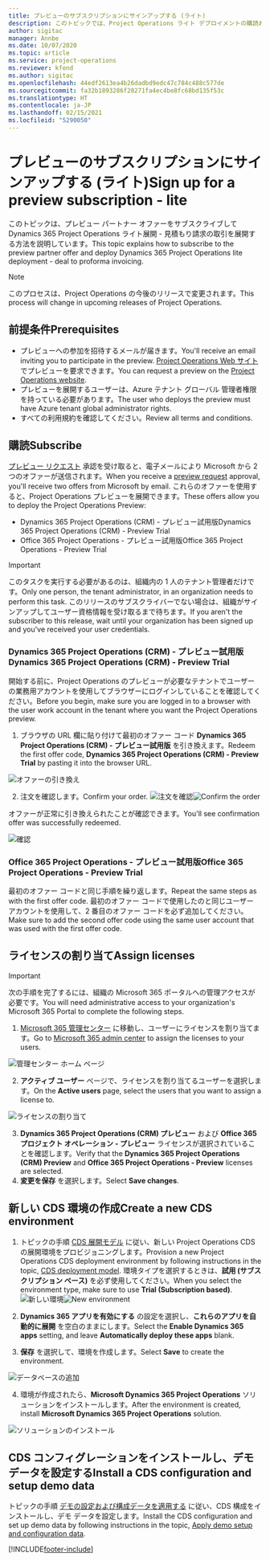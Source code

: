 ```yaml
---
title: プレビューのサブスクリプションにサインアップする (ライト)
description: このトピックでは、Project Operations ライト デプロイメントの購読および展開方法に関する情報を提供します - 見積もり請求の取引を行います。
author: sigitac
manager: Annbe
ms.date: 10/07/2020
ms.topic: article
ms.service: project-operations
ms.reviewer: kfend
ms.author: sigitac
ms.openlocfilehash: 44edf2613ea4b26dadbd9edc47c784c488c577de
ms.sourcegitcommit: fa32b1893286f20271fa4ec4be8fc68bd135f53c
ms.translationtype: HT
ms.contentlocale: ja-JP
ms.lasthandoff: 02/15/2021
ms.locfileid: "5290050"
---
```

# <a name="sign-up-for-a-preview-subscription---lite"></a><span data-ttu-id="8a430-103">プレビューのサブスクリプションにサインアップする (ライト)</span><span class="sxs-lookup"><span data-stu-id="8a430-103">Sign up for a preview subscription - lite</span></span> 

<span data-ttu-id="8a430-104">このトピックは、プレビュー パートナー オファーをサブスクライブして Dynamics 365 Project Operations ライト展開 - 見積もり請求の取引を展開する方法を説明しています。</span><span class="sxs-lookup"><span data-stu-id="8a430-104">This topic explains how to subscribe to the preview partner offer and deploy Dynamics 365 Project Operations lite deployment - deal to proforma invoicing.</span></span>

> [!NOTE]
> <span data-ttu-id="8a430-105">このプロセスは、Project Operations の今後のリリースで変更されます。</span><span class="sxs-lookup"><span data-stu-id="8a430-105">This process will change in upcoming releases of Project Operations.</span></span>

## <a name="prerequisites"></a><span data-ttu-id="8a430-106">前提条件</span><span class="sxs-lookup"><span data-stu-id="8a430-106">Prerequisites</span></span>

- <span data-ttu-id="8a430-107">プレビューへの参加を招待するメールが届きます。</span><span class="sxs-lookup"><span data-stu-id="8a430-107">You'll receive an email inviting you to participate in the preview.</span></span> <span data-ttu-id="8a430-108">[Project Operations Web サイト](https://dynamics.microsoft.com/en-us/project-operations/overview/) でプレビューを要求できます。</span><span class="sxs-lookup"><span data-stu-id="8a430-108">You can request a preview on the [Project Operations website](https://dynamics.microsoft.com/en-us/project-operations/overview/).</span></span>
- <span data-ttu-id="8a430-109">プレビューを展開するユーザーは、Azure テナント グローバル 管理者権限を持っている必要があります。</span><span class="sxs-lookup"><span data-stu-id="8a430-109">The user who deploys the preview must have Azure tenant global administrator rights.</span></span>
- <span data-ttu-id="8a430-110">すべての利用規約を確認してください。</span><span class="sxs-lookup"><span data-stu-id="8a430-110">Review all terms and conditions.</span></span>

## <a name="subscribe"></a><span data-ttu-id="8a430-111">購読</span><span class="sxs-lookup"><span data-stu-id="8a430-111">Subscribe</span></span>

<span data-ttu-id="8a430-112">[プレビュー リクエスト](https://forms.office.com/FormsPro/Pages/ResponsePage.aspx?id=v4j5cvGGr0GRqy180BHbR56j8lZs0FdAvwT75_WNFyxUMkRDV1NYQU5TNjE2VjhKOVBUNVg2R0s1NC4u) 承認を受け取ると、電子メールにより Microsoft から 2 つのオファーが送信されます。</span><span class="sxs-lookup"><span data-stu-id="8a430-112">When you receive a [preview request](https://forms.office.com/FormsPro/Pages/ResponsePage.aspx?id=v4j5cvGGr0GRqy180BHbR56j8lZs0FdAvwT75_WNFyxUMkRDV1NYQU5TNjE2VjhKOVBUNVg2R0s1NC4u) approval, you'll receive two offers from Microsoft by email.</span></span> <span data-ttu-id="8a430-113">これらのオファーを使用すると、Project Operations プレビューを展開できます。</span><span class="sxs-lookup"><span data-stu-id="8a430-113">These offers allow you to deploy the Project Operations Preview:</span></span>

- <span data-ttu-id="8a430-114">Dynamics 365 Project Operations (CRM) - プレビュー試用版</span><span class="sxs-lookup"><span data-stu-id="8a430-114">Dynamics 365 Project Operations (CRM) - Preview Trial</span></span>
- <span data-ttu-id="8a430-115">Office 365 Project Operations - プレビュー試用版</span><span class="sxs-lookup"><span data-stu-id="8a430-115">Office 365 Project Operations - Preview Trial</span></span>

> [!IMPORTANT]
> <span data-ttu-id="8a430-116">このタスクを実行する必要があるのは、組織内の 1 人のテナント管理者だけです。</span><span class="sxs-lookup"><span data-stu-id="8a430-116">Only one person, the tenant administrator, in an organization needs to perform this task.</span></span> <span data-ttu-id="8a430-117">このリリースのサブスクライバーでない場合は、組織がサインアップしてユーザー資格情報を受け取るまで待ちます。</span><span class="sxs-lookup"><span data-stu-id="8a430-117">If you aren't the subscriber to this release, wait until your organization has been signed up and you've received your user credentials.</span></span>

### <a name="dynamics-365-project-operations-crm---preview-trial"></a><span data-ttu-id="8a430-118">Dynamics 365 Project Operations (CRM) - プレビュー試用版</span><span class="sxs-lookup"><span data-stu-id="8a430-118">Dynamics 365 Project Operations (CRM) - Preview Trial</span></span> 

<span data-ttu-id="8a430-119">開始する前に、Project Operations のプレビューが必要なテナントでユーザーの業務用アカウントを使用してブラウザーにログインしていることを確認してください。</span><span class="sxs-lookup"><span data-stu-id="8a430-119">Before you begin, make sure you are logged in to a browser with the user work account in the tenant where you want the Project Operations preview.</span></span>

1. <span data-ttu-id="8a430-120">ブラウザの URL 欄に貼り付けて最初のオファー コード **Dynamics 365 Project Operations (CRM) - プレビュー試用版** を引き換えます。</span><span class="sxs-lookup"><span data-stu-id="8a430-120">Redeem the first offer code, **Dynamics 365 Project Operations (CRM) - Preview Trial** by pasting it into the browser URL.</span></span>

![オファーの引き換え](./media/16RedeemFirstOfferNew.png)

2. <span data-ttu-id="8a430-122">注文を確認します。</span><span class="sxs-lookup"><span data-stu-id="8a430-122">Confirm your order.</span></span>
<span data-ttu-id="8a430-123">![注文を確認](./media/17ConfirmOrderNew.png)</span><span class="sxs-lookup"><span data-stu-id="8a430-123">![Confirm the order](./media/17ConfirmOrderNew.png)</span></span>

<span data-ttu-id="8a430-124">オファーが正常に引き換えられたことが確認できます。</span><span class="sxs-lookup"><span data-stu-id="8a430-124">You'll see confirmation offer was successfully redeemed.</span></span>

![確認](./media/18OrderConfirmationNew.png)

### <a name="office-365-project-operations---preview-trial"></a><span data-ttu-id="8a430-126">Office 365 Project Operations - プレビュー試用版</span><span class="sxs-lookup"><span data-stu-id="8a430-126">Office 365 Project Operations - Preview Trial</span></span>

<span data-ttu-id="8a430-127">最初のオファー コードと同じ手順を繰り返します。</span><span class="sxs-lookup"><span data-stu-id="8a430-127">Repeat the same steps as with the first offer code.</span></span> <span data-ttu-id="8a430-128">最初のオファー コードで使用したのと同じユーザー アカウントを使用して、2 番目のオファー コードを必ず追加してください。</span><span class="sxs-lookup"><span data-stu-id="8a430-128">Make sure to add the second offer code using the same user account that was used with the first offer code.</span></span>

## <a name="assign-licenses"></a><span data-ttu-id="8a430-129">ライセンスの割り当て</span><span class="sxs-lookup"><span data-stu-id="8a430-129">Assign licenses</span></span>

> [!IMPORTANT]
> <span data-ttu-id="8a430-130">次の手順を完了するには、組織の Microsoft 365 ポータルへの管理アクセスが必要です。</span><span class="sxs-lookup"><span data-stu-id="8a430-130">You will need administrative access to your organization's Microsoft 365 Portal to complete the following steps.</span></span>


1. <span data-ttu-id="8a430-131">[Microsoft 365 管理センター](https://portal.office.com/) に移動し、ユーザーにライセンスを割り当てます。</span><span class="sxs-lookup"><span data-stu-id="8a430-131">Go to [Microsoft 365 admin center](https://portal.office.com/) to assign the licenses to your users.</span></span>

![管理センター ホーム ページ](./media/14AdminPortal.png)

2. <span data-ttu-id="8a430-133">**アクティブ ユーザー** ページで、ライセンスを割り当てるユーザーを選択します。</span><span class="sxs-lookup"><span data-stu-id="8a430-133">On the **Active users** page, select the users that you want to assign a license to.</span></span>

![ライセンスの割り当て](./media/15AssignLicenses.png)

3. <span data-ttu-id="8a430-135">**Dynamics 365 Project Operations (CRM) プレビュー** および **Office 365 プロジェクト オペレーション - プレビュー** ライセンスが選択されていることを確認します。</span><span class="sxs-lookup"><span data-stu-id="8a430-135">Verify that the **Dynamics 365 Project Operations (CRM) Preview** and **Office 365 Project Operations - Preview** licenses are selected.</span></span> 
4. <span data-ttu-id="8a430-136">**変更を保存** を選択します。</span><span class="sxs-lookup"><span data-stu-id="8a430-136">Select **Save changes**.</span></span>

## <a name="create-a-new-cds-environment"></a><span data-ttu-id="8a430-137">新しい CDS 環境の作成</span><span class="sxs-lookup"><span data-stu-id="8a430-137">Create a new CDS environment</span></span>

1. <span data-ttu-id="8a430-138">トピックの手順 [CDS 展開モデル](lite-deployment.md) に従い、新しい Project Operations CDS の展開環境をプロビジョニングします。</span><span class="sxs-lookup"><span data-stu-id="8a430-138">Provision a new Project Operations CDS deployment environment by following instructions in the topic, [CDS deployment model](lite-deployment.md).</span></span> <span data-ttu-id="8a430-139">環境タイプを選択するときは、**試用 (サブスクリプション ベース)** を必ず使用してください。</span><span class="sxs-lookup"><span data-stu-id="8a430-139">When you select the environment type, make sure to use **Trial (Subscription based)**.</span></span>
<span data-ttu-id="8a430-140">![新しい環境](./media/19CreateEnvironment.png)</span><span class="sxs-lookup"><span data-stu-id="8a430-140">![New environment](./media/19CreateEnvironment.png)</span></span>

2. <span data-ttu-id="8a430-141">**Dynamics 365 アプリを有効にする** の設定を選択し、**これらのアプリを自動的に展開** を空白のままにします。</span><span class="sxs-lookup"><span data-stu-id="8a430-141">Select the **Enable Dynamics 365 apps** setting, and leave **Automatically deploy these apps** blank.</span></span>  
3. <span data-ttu-id="8a430-142">**保存** を選択して、環境を作成します。</span><span class="sxs-lookup"><span data-stu-id="8a430-142">Select **Save** to create the environment.</span></span>

![データベースの追加](./media/20CreateEnvironment1.png)

4. <span data-ttu-id="8a430-144">環境が作成されたら、**Microsoft Dynamics 365 Project Operations** ソリューションをインストールします。</span><span class="sxs-lookup"><span data-stu-id="8a430-144">After the environment is created, install **Microsoft Dynamics 365 Project Operations** solution.</span></span> 

![ソリューションのインストール](./media/21InstallSolution.png)

## <a name="install-a-cds-configuration-and-setup-demo-data"></a><span data-ttu-id="8a430-146">CDS コンフィグレーションをインストールし、デモ データを設定する</span><span class="sxs-lookup"><span data-stu-id="8a430-146">Install a CDS configuration and setup demo data</span></span>

<span data-ttu-id="8a430-147">トピックの手順 [デモの設定および構成データを適用する](lite-apply-demo-setup-config-data.md) に従い、CDS 構成をインストールし、デモ データを設定します。</span><span class="sxs-lookup"><span data-stu-id="8a430-147">Install the CDS configuration and set up demo data by following instructions in the topic, [Apply demo setup and configuration data](lite-apply-demo-setup-config-data.md).</span></span>


[!INCLUDE[footer-include](../includes/footer-banner.md)]